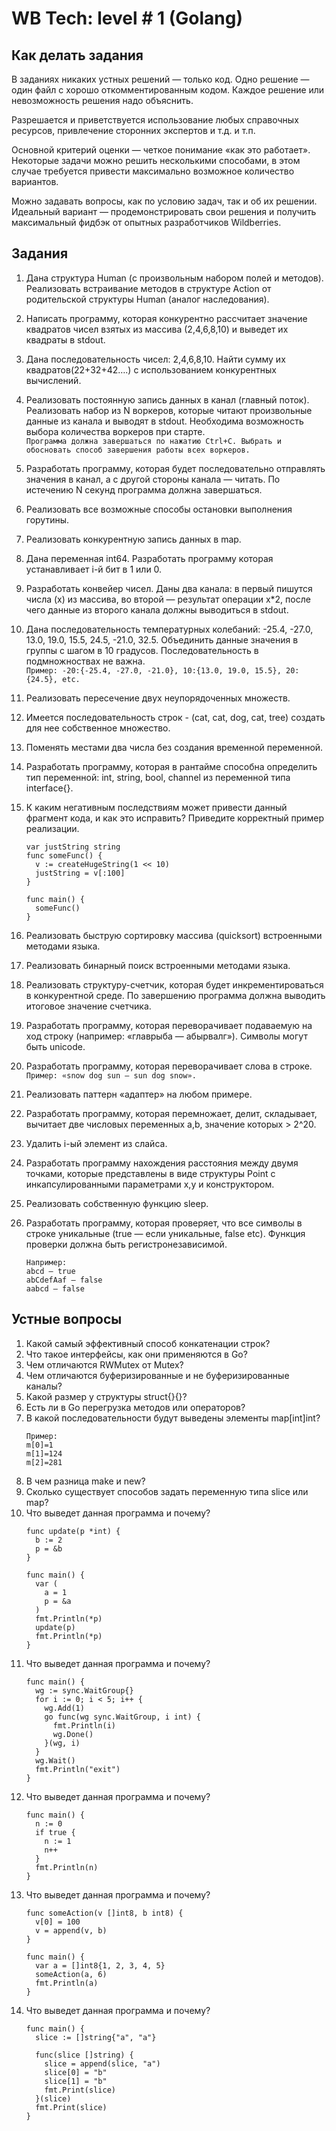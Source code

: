 # WB Tech: level # 1 (Golang)
## Как делать задания
В заданиях никаких устных решений — только код. Одно решение — один файл с хорошо откомментированным кодом. Каждое решение или невозможность решения надо объяснить.

Разрешается и приветствуется использование любых справочных ресурсов, привлечение сторонних экспертов и т.д. и т.п.


Основной критерий оценки — четкое понимание «как это работает». Некоторые задачи можно решить несколькими способами, в этом случае требуется привести максимально возможное количество вариантов.

Можно задавать вопросы, как по условию задач, так и об их решении. Идеальный вариант — продемонстрировать свои решения и получить максимальный фидбэк от опытных разработчиков Wildberries.
## Задания
1. Дана структура Human (с произвольным набором полей и методов). Реализовать встраивание методов в структуре Action от родительской структуры Human (аналог наследования).
2. Написать программу, которая конкурентно рассчитает значение квадратов чисел взятых из массива (2,4,6,8,10) и выведет их квадраты в stdout.
3. Дана последовательность чисел: 2,4,6,8,10. Найти сумму их квадратов(22+32+42….) с использованием конкурентных вычислений.
4. Реализовать постоянную запись данных в канал (главный поток). Реализовать набор из N воркеров, которые читают произвольные данные из канала и выводят в stdout. Необходима возможность выбора количества воркеров при старте. \
    ``` Программа должна завершаться по нажатию Ctrl+C. Выбрать и обосновать способ завершения работы всех воркеров. ```
5. Разработать программу, которая будет последовательно отправлять значения в канал, а с другой стороны канала — читать. По истечению N секунд программа должна завершаться.
6. Реализовать все возможные способы остановки выполнения горутины.
7. Реализовать конкурентную запись данных в map.
8. Дана переменная int64. Разработать программу которая устанавливает i-й бит в 1 или 0.
9. Разработать конвейер чисел. Даны два канала: в первый пишутся числа (x) из массива, во второй — результат операции x*2, после чего данные из второго канала должны выводиться в stdout.
10. Дана последовательность температурных колебаний: -25.4, -27.0, 13.0, 19.0, 15.5, 24.5, -21.0, 32.5. Объединить данные значения в группы с шагом в 10 градусов. Последовательность в подмножноствах не важна. \
    ``` Пример: -20:{-25.4, -27.0, -21.0}, 10:{13.0, 19.0, 15.5}, 20: {24.5}, etc. ```
11. Реализовать пересечение двух неупорядоченных множеств.
12. Имеется последовательность строк - (cat, cat, dog, cat, tree) создать для нее собственное множество.
13. Поменять местами два числа без создания временной переменной.
14. Разработать программу, которая в рантайме способна определить тип переменной: int, string, bool, channel из переменной типа interface{}.
15. К каким негативным последствиям может привести данный фрагмент кода, и как это исправить? Приведите корректный пример реализации.
    ```
    var justString string
    func someFunc() {
      v := createHugeString(1 << 10)
      justString = v[:100]
    }
    
    func main() {
      someFunc()
    }
    ```
16. Реализовать быструю сортировку массива (quicksort) встроенными методами языка.
17. Реализовать бинарный поиск встроенными методами языка.
18. Реализовать структуру-счетчик, которая будет инкрементироваться в конкурентной среде. По завершению программа должна выводить итоговое значение счетчика.
19. Разработать программу, которая переворачивает подаваемую на ход строку (например: «главрыба — абырвалг»). Символы могут быть unicode.
20. Разработать программу, которая переворачивает слова в строке. \
    ``` Пример: «snow dog sun — sun dog snow». ```
21. Реализовать паттерн «адаптер» на любом примере.
22. Разработать программу, которая перемножает, делит, складывает, вычитает две числовых переменных a,b, значение которых > 2^20.
23. Удалить i-ый элемент из слайса.
24. Разработать программу нахождения расстояния между двумя точками, которые представлены в виде структуры Point с инкапсулированными параметрами x,y и конструктором.
25. Реализовать собственную функцию sleep.

26. Разработать программу, которая проверяет, что все символы в строке уникальные (true — если уникальные, false etc). Функция проверки должна быть регистронезависимой.
    ```
    Например:
    abcd — true
    abCdefAaf — false
    aabcd — false
    ```
## Устные вопросы
1. Какой самый эффективный способ конкатенации строк?
2. Что такое интерфейсы, как они применяются в Go?
3. Чем отличаются RWMutex от Mutex?
4. Чем отличаются буферизированные и не буферизированные каналы?
5. Какой размер у структуры struct{}{}?
6. Есть ли в Go перегрузка методов или операторов?
7. В какой последовательности будут выведены элементы map[int]int?
    ``` 
    Пример:
    m[0]=1
    m[1]=124
    m[2]=281
    ```
8. В чем разница make и new?
9. Сколько существует способов задать переменную типа slice или map?
10. Что выведет данная программа и почему?
    ```
    func update(p *int) {
      b := 2
      p = &b
    }
    
    func main() {
      var (
        a = 1
        p = &a
      )
      fmt.Println(*p)
      update(p)
      fmt.Println(*p)
    }
    ```
11. Что выведет данная программа и почему?
    ```
    func main() {
      wg := sync.WaitGroup{}
      for i := 0; i < 5; i++ {
        wg.Add(1)
        go func(wg sync.WaitGroup, i int) {
          fmt.Println(i)
          wg.Done()
        }(wg, i)
      }
      wg.Wait()
      fmt.Println("exit")
    }
    ```
12. Что выведет данная программа и почему?
    ```
    func main() {
      n := 0
      if true {
        n := 1
        n++
      }
      fmt.Println(n)
    }
    ```
13. Что выведет данная программа и почему?
    ```
    func someAction(v []int8, b int8) {
      v[0] = 100
      v = append(v, b)
    }
    
    func main() {
      var a = []int8{1, 2, 3, 4, 5}
      someAction(a, 6)
      fmt.Println(a)
    }
    ```
14. Что выведет данная программа и почему?
    ```
    func main() {
      slice := []string{"a", "a"}
    
      func(slice []string) {
        slice = append(slice, "a")
        slice[0] = "b"
        slice[1] = "b"
        fmt.Print(slice)
      }(slice)
      fmt.Print(slice)
    }
    ```
